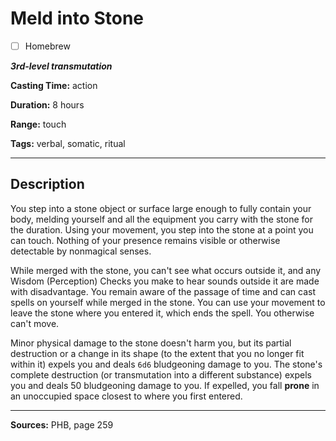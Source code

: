 # Meld into Stone

- [ ] Homebrew

***3rd-level transmutation***

**Casting Time:** action

**Duration:** 8 hours

**Range:** touch

**Tags:** verbal, somatic, ritual

---

## Description
You step into a stone object or surface large enough to fully contain your body, melding yourself and all the equipment you carry with the stone for the duration.
Using your movement, you step into the stone at a point you can touch.
Nothing of your presence remains visible or otherwise detectable by nonmagical senses.

While merged with the stone, you can't see what occurs outside it, and any Wisdom (Perception) Checks you make to hear sounds outside it are made with disadvantage.
You remain aware of the passage of time and can cast spells on yourself while merged in the stone.
You can use your movement to leave the stone where you entered it, which ends the spell.
You otherwise can't move.

Minor physical damage to the stone doesn't harm you, but its partial destruction or a change in its shape (to the extent that you no longer fit within it) expels you and deals `6d6` bludgeoning damage to you.
The stone's complete destruction (or transmutation into a different substance) expels you and deals 50 bludgeoning damage to you.
If expelled, you fall **prone** in an unoccupied space closest to where you first entered.

---

**Sources:** PHB, page 259
